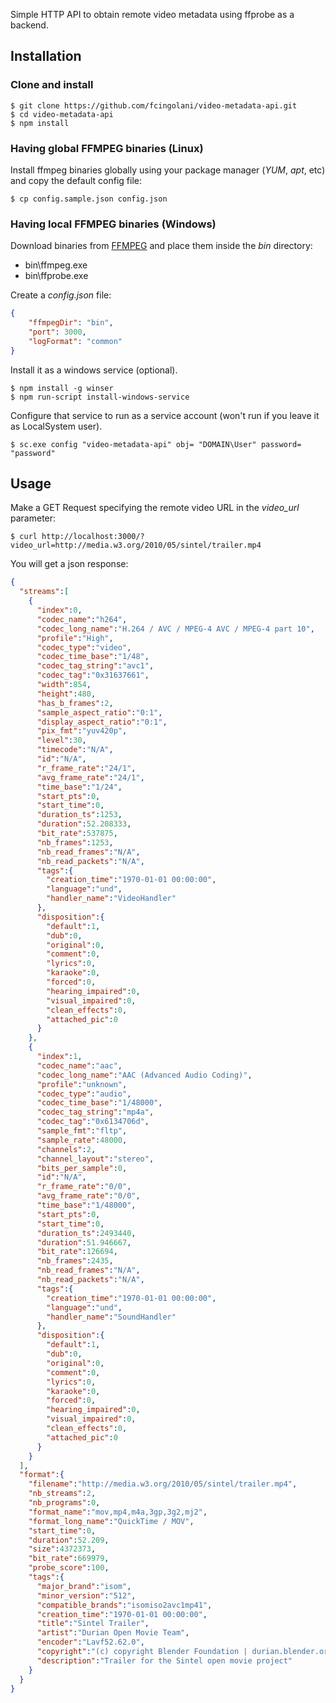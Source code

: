 Simple HTTP API to obtain remote video metadata using ffprobe as a backend.

## Installation

### Clone and install

	$ git clone https://github.com/fcingolani/video-metadata-api.git
	$ cd video-metadata-api
	$ npm install

### Having global FFMPEG binaries (Linux)

Install ffmpeg binaries globally using your package manager (*YUM*, *apt*, etc) and copy the default config file:

	$ cp config.sample.json config.json

###	Having local FFMPEG binaries (Windows)

Download binaries from [FFMPEG](https://www.ffmpeg.org/download.html) and place them inside the *bin* directory:

- bin\ffmpeg.exe
- bin\ffprobe.exe

Create a *config.json* file:

```json
{
	"ffmpegDir": "bin",
	"port": 3000,
	"logFormat": "common"
}
```

Install it as a windows service (optional).

	$ npm install -g winser
	$ npm run-script install-windows-service

Configure that service to run as a service account (won't run if you leave it as LocalSystem user).

	$ sc.exe config "video-metadata-api" obj= "DOMAIN\User" password= "password"

## Usage

Make a GET Request specifying the remote video URL in the *video_url* parameter:

	$ curl http://localhost:3000/?video_url=http://media.w3.org/2010/05/sintel/trailer.mp4

You will get a json response:

```json
{
  "streams":[
    {
      "index":0,
      "codec_name":"h264",
      "codec_long_name":"H.264 / AVC / MPEG-4 AVC / MPEG-4 part 10",
      "profile":"High",
      "codec_type":"video",
      "codec_time_base":"1/48",
      "codec_tag_string":"avc1",
      "codec_tag":"0x31637661",
      "width":854,
      "height":480,
      "has_b_frames":2,
      "sample_aspect_ratio":"0:1",
      "display_aspect_ratio":"0:1",
      "pix_fmt":"yuv420p",
      "level":30,
      "timecode":"N/A",
      "id":"N/A",
      "r_frame_rate":"24/1",
      "avg_frame_rate":"24/1",
      "time_base":"1/24",
      "start_pts":0,
      "start_time":0,
      "duration_ts":1253,
      "duration":52.208333,
      "bit_rate":537875,
      "nb_frames":1253,
      "nb_read_frames":"N/A",
      "nb_read_packets":"N/A",
      "tags":{
        "creation_time":"1970-01-01 00:00:00",
        "language":"und",
        "handler_name":"VideoHandler"
      },
      "disposition":{
        "default":1,
        "dub":0,
        "original":0,
        "comment":0,
        "lyrics":0,
        "karaoke":0,
        "forced":0,
        "hearing_impaired":0,
        "visual_impaired":0,
        "clean_effects":0,
        "attached_pic":0
      }
    },
    {
      "index":1,
      "codec_name":"aac",
      "codec_long_name":"AAC (Advanced Audio Coding)",
      "profile":"unknown",
      "codec_type":"audio",
      "codec_time_base":"1/48000",
      "codec_tag_string":"mp4a",
      "codec_tag":"0x6134706d",
      "sample_fmt":"fltp",
      "sample_rate":48000,
      "channels":2,
      "channel_layout":"stereo",
      "bits_per_sample":0,
      "id":"N/A",
      "r_frame_rate":"0/0",
      "avg_frame_rate":"0/0",
      "time_base":"1/48000",
      "start_pts":0,
      "start_time":0,
      "duration_ts":2493440,
      "duration":51.946667,
      "bit_rate":126694,
      "nb_frames":2435,
      "nb_read_frames":"N/A",
      "nb_read_packets":"N/A",
      "tags":{
        "creation_time":"1970-01-01 00:00:00",
        "language":"und",
        "handler_name":"SoundHandler"
      },
      "disposition":{
        "default":1,
        "dub":0,
        "original":0,
        "comment":0,
        "lyrics":0,
        "karaoke":0,
        "forced":0,
        "hearing_impaired":0,
        "visual_impaired":0,
        "clean_effects":0,
        "attached_pic":0
      }
    }
  ],
  "format":{
    "filename":"http://media.w3.org/2010/05/sintel/trailer.mp4",
    "nb_streams":2,
    "nb_programs":0,
    "format_name":"mov,mp4,m4a,3gp,3g2,mj2",
    "format_long_name":"QuickTime / MOV",
    "start_time":0,
    "duration":52.209,
    "size":4372373,
    "bit_rate":669979,
    "probe_score":100,
    "tags":{
      "major_brand":"isom",
      "minor_version":"512",
      "compatible_brands":"isomiso2avc1mp41",
      "creation_time":"1970-01-01 00:00:00",
      "title":"Sintel Trailer",
      "artist":"Durian Open Movie Team",
      "encoder":"Lavf52.62.0",
      "copyright":"(c) copyright Blender Foundation | durian.blender.org",
      "description":"Trailer for the Sintel open movie project"
    }
  }
}
```
